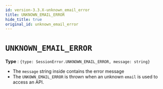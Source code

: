 ```yaml
---
id: version-3.3.X-unknown_email_error
title: UNKNOWN_EMAIL_ERROR
hide_title: true
original_id: unknown_email_error
---
```


# ``UNKNOWN_EMAIL_ERROR``
**Type** : ``{type: SessionError.UNKNOWN_EMAIL_ERROR, message: string}``
- The ``message`` string inside contains the error message
- The ``UNKOWN_EMAIL_ERROR`` is thrown when an unknown ``email`` is used to access an API.